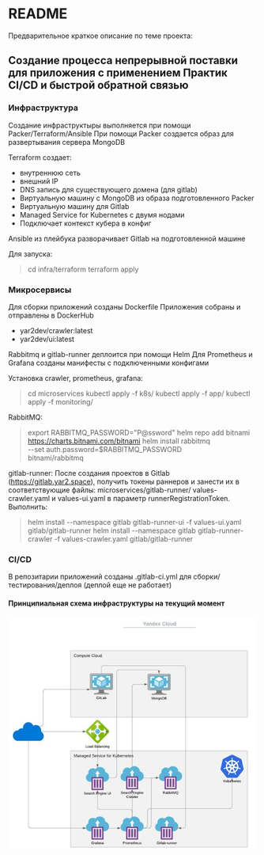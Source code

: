 # README #


Предварительное краткое описание по теме проекта: 

## Создание процесса непрерывной поставки для приложения с применением Практик CI/CD и быстрой обратной связью ##


### Инфраструктура ###

Создание инфраструктыры выполняется при помощи Packer/Terraform/Ansible
При помощи Packer создается образ для развертывания сервера MongoDB

Terraform создает: 
- внутреннюю сеть
- внешний IP
- DNS запись для существующего домена (для gitlab)
- Виртуальную машину с MongoDB из образа подготовленного Packer
- Виртуальную машину для Gitlab
- Managed Service for Kubernetes с двумя нодами
- Подключает контекст кубера в конфиг

Ansible из плейбука разворачивает Gitlab на подготовленной машине

Для запуска:
> cd infra/terraform 
terraform apply

### Микросервисы ###
Для сборки приложений созданы Dockerfile
Приложения собраны и отправлены в DockerHub
- yar2dev/crawler:latest
- yar2dev/ui:latest

Rabbitmq и gitlab-runner деплоится при помощи Helm
Для Prometheus и Grafana созданы манифесты с подключенными конфигами

Установка crawler, prometheus, grafana:
> cd microservices
kubectl apply -f k8s/
kubectl apply -f app/
kubectl apply -f monitoring/

RabbitMQ:
>export RABBITMQ_PASSWORD="P@ssword"
helm repo add bitnami https://charts.bitnami.com/bitnami
helm install rabbitmq \
  --set auth.password=$RABBITMQ_PASSWORD \
    bitnami/rabbitmq

gitlab-runner:
После создания проектов в Gitlab (https://gitlab.yar2.space), получить токены раннеров и 
занести их в соответствующие файлы: microservices/gitlab-runner/ values-crawler.yaml и values-ui.yaml 
в параметр runnerRegistrationToken.
Выполнить:
> helm install --namespace gitlab gitlab-runner-ui -f values-ui.yaml gitlab/gitlab-runner
helm install --namespace gitlab gitlab-runner-crawler -f values-crawler.yaml gitlab/gitlab-runner


### CI/CD ###

В репозитарии приложений созданы .gitlab-ci.yml для сборки/тестирования/деплоя
(деплой еще не работает)

#### Принципиальная схема инфраструктуры на текущий момент ####
![otus-project](https://github.com/yar2dev/imgs/blob/main/otus_project.jpg?raw=true)